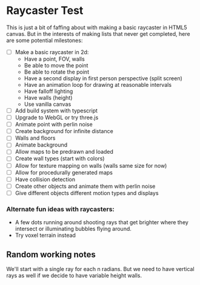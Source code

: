 # Raycaster Test

This is just a bit of faffing about with making a basic raycaster in HTML5 canvas. But in the interests of making lists that never get completed, here are some potential milestones:

- [ ] Make a basic raycaster in 2d:
  - Have a point, FOV, walls
  - Be able to move the point
  - Be able to rotate the point
  - Have a second display in first person perspective (split screen)
  - Have an animation loop for drawing at reasonable intervals
  - Have falloff lighting
  - Have walls (height)
  - Use vanilla canvas
- [ ] Add build system with typescript
- [ ] Upgrade to WebGL or try three.js
- [ ] Animate point with perlin noise
- [ ] Create background for infinite distance
- [ ] Walls and floors
- [ ] Animate background
- [ ] Allow maps to be predrawn and loaded
- [ ] Create wall types (start with colors)
- [ ] Allow for texture mapping on walls (walls same size for now)
- [ ] Allow for procedurally generated maps
- [ ] Have collision detection
- [ ] Create other objects and animate them with perlin noise
- [ ] Give different objects different motion types and displays

### Alternate fun ideas with raycasters:
- A few dots running around shooting rays that get brighter where they intersect or illuminating bubbles flying around.
- Try voxel terrain instead


## Random working notes

We'll start with a single ray for each n radians. But we need to have vertical rays as well if we decide to have variable height walls.